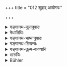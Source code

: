 +++
title = "012 शूद्राद् आयोगवः"

+++

<details><summary>गङ्गानथ-मूलानुवादः</summary>

From the Śūdra on the Vaiśya, the Kṣatriya and the Brāhmaṇa maiden are born the mixed castes, ‘Āyogava,’ Kṣattṛ and the ‘Caṇḍāla,’ the lowest of men.—(12)
</details>

<details><summary>मेधातिथिः</summary>

अत्रापि यथासंख्यम् एव । **वैश्यराजन्य** इति निर्देशे जातिपरे ऽपि सामर्थ्यात् स्त्रीलिङ्गप्रतिपत्तिः, मृगक्षीरं कुक्कुटाण्ड इति यथा । वृत्तानुरोधात् स्त्रीप्रययो न कृतः ॥ १०.१२ ॥
</details>

<details><summary>गङ्गानथ-भाष्यानुवादः</summary>

Here also the names are to be taken respectively.

Though the terms ‘*Vaiśya*’ and ‘*Rājanya*’ (without the feminine ending are denotative of the mere castes, yet from the force of implication they are understood to mean the girls of those castes; just as in the case of such expressions as ‘*Mṛgakṣīram*’ and ‘*Kukkuṭāṇḍam*’ (where the *mṛgī*, the *female deer* and the *Kukkuṭī*, the *hen*, are meant). The feminine endings have been dropped on account of metrical considerations.—(12)
</details>

<details><summary>गङ्गानथ-टिप्पन्यः</summary>

This verse is quoted in *Smṛtitattva* (p. 540);—and in *Parāśaramādhava* (Ācāra, p. 513).
</details>

<details><summary>गङ्गानथ-तुल्य-वाक्यानि</summary>

**(verses 10.6-41)  
**

See Comparative notes for [Verse 10.6].
</details>

<details><summary>भारुचिः</summary>

एवं प्रातिलोम्येन शूद्राद् वैश्यायाम् आयोगवः, क्षत्रियायां क्षत्ता, ब्राह्मण्यां चण्डाल इति । अत्र तु श्लोके वैश्यराजन्ययोर् वर्णनिर्देशात् स्त्रीलिङ्गम् अविवक्षितम् । तदविवक्षा च पद्यग्रन्थानुविधानेन, इतरथा हि स्त्रीलिङ्गापाठे श्लोकभङ्गः स्याद् इति । एवम् एतान् प्रतिलोमान् उक्त्वा तद्विशेषविव्क्षयेदम् अधुनोच्यते ॥ १०.१२ ॥
</details>

<details><summary>Bühler</summary>

012	From a Sudra are born an Ayogava, a Kshattri, and a Kandala, the lowest of men, by Vaisya, Kshatriya, and Brahmana) females, (sons who owe their origin to) a confusion of the castes.
</details>
